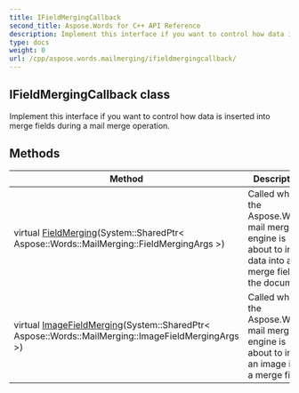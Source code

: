 ```yaml
---
title: IFieldMergingCallback
second_title: Aspose.Words for C++ API Reference
description: Implement this interface if you want to control how data is inserted into merge fields during a mail merge operation. 
type: docs
weight: 0
url: /cpp/aspose.words.mailmerging/ifieldmergingcallback/
---
```

## IFieldMergingCallback class


Implement this interface if you want to control how data is inserted into merge fields during a mail merge operation. 

## Methods

| Method | Description |
| --- | --- |
| virtual [FieldMerging](./fieldmerging/)(System::SharedPtr< Aspose::Words::MailMerging::FieldMergingArgs >) | Called when the Aspose.Words mail merge engine is about to insert data into a merge field in the document.  |
| virtual [ImageFieldMerging](./imagefieldmerging/)(System::SharedPtr< Aspose::Words::MailMerging::ImageFieldMergingArgs >) | Called when the Aspose.Words mail merge engine is about to insert an image into a merge field.  |
